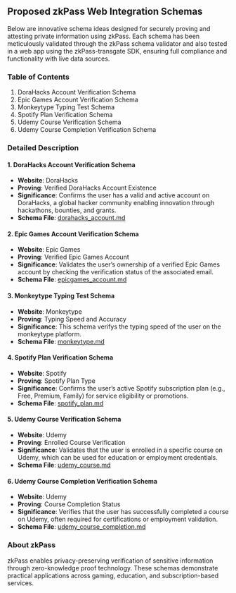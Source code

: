 ## Proposed zkPass Web Integration Schemas

Below are innovative schema ideas designed for securely proving and attesting private information using zkPass. Each schema has been meticulously validated through the zkPass schema validator and also tested in a web app using the zkPass-transgate SDK, ensuring full compliance and functionality with live data sources.

### Table of Contents
1. DoraHacks Account Verification Schema
2. Epic Games Account Verification Schema
3. Monkeytype Typing Test Schema
4. Spotify Plan Verification Schema
5. Udemy Course Verification Schema
6. Udemy Course Completion Verification Schema

### Detailed Description

#### 1. DoraHacks Account Verification Schema
- **Website**: DoraHacks
- **Proving**: Verified DoraHacks Account Existence
- **Significance**: Confirms the user has a valid and active account on DoraHacks, a global hacker community enabling innovation through hackathons, bounties, and grants.
- **Schema File**: [dorahacks_account.md](./dorahacks_account.md)

#### 2. Epic Games Account Verification Schema
- **Website**: Epic Games
- **Proving**: Verified Epic Games Account
- **Significance**: Validates the user’s ownership of a verified Epic Games account by checking the verification status of the associated email.
- **Schema File**: [epicgames_account.md](./epicgames_account.md)

#### 3. Monkeytype Typing Test Schema
- **Website**: Monkeytype
- **Proving**: Typing Speed and Accuracy
- **Significance**: This schema verifys the typing speed of the user on the monkeytype platform.
- **Schema File**: [monkeytype.md](./monkeytype.md)

#### 4. Spotify Plan Verification Schema
- **Website**: Spotify
- **Proving**: Spotify Plan Type
- **Significance**: Confirms the user’s active Spotify subscription plan (e.g., Free, Premium, Family) for service eligibility or promotions.
- **Schema File**: [spotify_plan.md](./spotify_plan.md)

#### 5. Udemy Course Verification Schema
- **Website**: Udemy
- **Proving**: Enrolled Course Verification
- **Significance**: Validates that the user is enrolled in a specific course on Udemy, which can be used for education or employment credentials.
- **Schema File**: [udemy_course.md](./udemy_course.md)

#### 6. Udemy Course Completion Verification Schema
- **Website**: Udemy
- **Proving**: Course Completion Status
- **Significance**: Verifies that the user has successfully completed a course on Udemy, often required for certifications or employment validation.
- **Schema File**: [udemy_course_completion.md](./udemy_course_completion.md)

### About zkPass
zkPass enables privacy-preserving verification of sensitive information through zero-knowledge proof technology. These schemas demonstrate practical applications across gaming, education, and subscription-based services.


